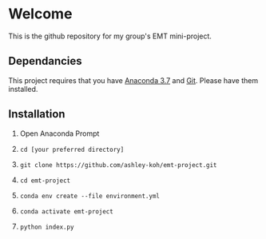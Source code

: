 # Welcome

This is the github repository for my group's EMT mini-project.


## Dependancies

This project requires that you have [Anaconda 3.7](https://www.anaconda.com/distribution/#download-section) and [Git](https://git-scm.com/downloads). Please have them installed.

## Installation

1. Open Anaconda Prompt

2. `cd [your preferred directory]`

3. `git clone https://github.com/ashley-koh/emt-project.git`

4. `cd emt-project`

5. `conda env create --file environment.yml`

6. `conda activate emt-project`

7. `python index.py`